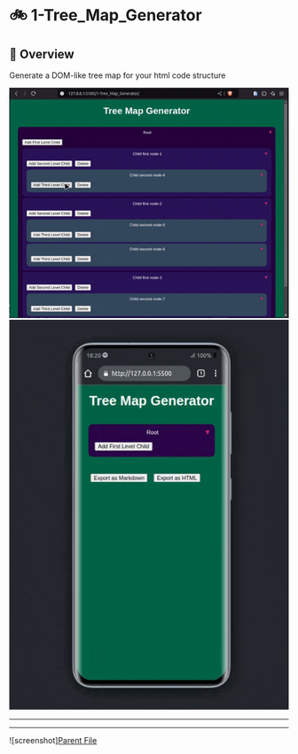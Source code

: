 #  :bike: 1-Tree_Map_Generator

## :scroll: Overview 
Generate a DOM-like tree map for your html code structure

![screenshot](pics/screengif1.gif)
![screenshot](pics/screengif2.gif)

***
***

![screenshot][Parent File](../misc/slowking.gif "...Then teach and guide yourself")